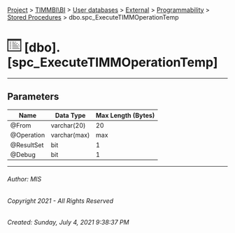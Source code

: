 #### 

[Project](../../../../../index.md) > [TIMMBI\\BI](../../../../index.md) > [User databases](../../../index.md) > [External](../../index.md) > [Programmability](../index.md) > [Stored Procedures](Stored_Procedures.md) > dbo.spc_ExecuteTIMMOperationTemp

# ![Stored Procedures](../../../../../Images/StoredProcedure32.png) [dbo].[spc_ExecuteTIMMOperationTemp]

---

## <a name="#parameters"></a>Parameters

| Name | Data Type | Max Length (Bytes) |
|---|---|---|
| @From | varchar(20) | 20 |
| @Operation | varchar(max) | max |
| @ResultSet | bit | 1 |
| @Debug | bit | 1 |


---

###### Author:  MIS

###### Copyright 2021 - All Rights Reserved

###### Created: Sunday, July 4, 2021 9:38:37 PM

